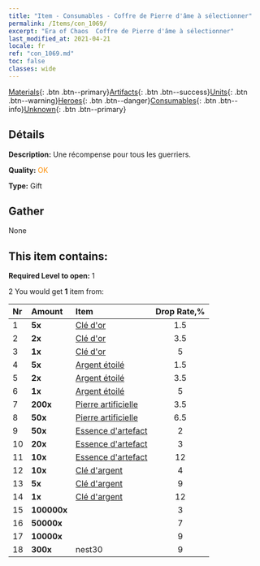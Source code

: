 ```yaml
---
title: "Item - Consumables - Coffre de Pierre d'âme à sélectionner"
permalink: /Items/con_1069/
excerpt: "Era of Chaos  Coffre de Pierre d'âme à sélectionner"
last_modified_at: 2021-04-21
locale: fr
ref: "con_1069.md"
toc: false
classes: wide
---
```

 [Materials](/fr/Items/){: .btn .btn--primary}[Artifacts](/fr/Items/Artifacts/){: .btn .btn--success}[Units](/fr/Items/Units/){: .btn .btn--warning}[Heroes](/fr/Items/Heroes/){: .btn .btn--danger}[Consumables](/fr/Items/Consumables/){: .btn .btn--info}[Unknown](/fr/Items/Unknown/){: .btn .btn--primary}

## Détails
 **Description:** Une récompense pour tous les guerriers.

 **Quality:** <span style="color: #FF8C00">OK</span>

 **Type:** Gift

## Gather

  None

## This item contains:

 **Required Level to open:** 1

 2 You would get **1** item  from:

  | Nr | Amount |     Item    | Drop Rate,% |
  |:---|:-------|:------------|:---------:|
  | 1 |  **5x** | [Clé d'or](/fr/Items/con_783/) | 1.5 | 
  | 2 |  **2x** | [Clé d'or](/fr/Items/con_783/) | 3.5 | 
  | 3 |  **1x** | [Clé d'or](/fr/Items/con_783/) | 5 | 
  | 4 |  **5x** | [Argent étoilé](/fr/Items/con_969/) | 1.5 | 
  | 5 |  **2x** | [Argent étoilé](/fr/Items/con_969/) | 3.5 | 
  | 6 |  **1x** | [Argent étoilé](/fr/Items/con_969/) | 5 | 
  | 7 |  **200x** | [Pierre artificielle](/fr/Items/art_188/) | 3.5 | 
  | 8 |  **50x** | [Pierre artificielle](/fr/Items/art_188/) | 6.5 | 
  | 9 |  **50x** | [Essence d'artefact](/fr/Items/con_761/) | 2 | 
  | 10 |  **20x** | [Essence d'artefact](/fr/Items/con_761/) | 3 | 
  | 11 |  **10x** | [Essence d'artefact](/fr/Items/con_761/) | 12 | 
  | 12 |  **10x** | [Clé d'argent](/fr/Items/con_693/) | 4 | 
  | 13 |  **5x** | [Clé d'argent](/fr/Items/con_693/) | 9 | 
  | 14 |  **1x** | [Clé d'argent](/fr/Items/con_693/) | 12 | 
  | 15 |  **100000x** | <i class="fas fa-coins"/> | 3 | 
  | 16 |  **50000x** | <i class="fas fa-coins"/> | 7 | 
  | 17 |  **10000x** | <i class="fas fa-coins"/> | 9 | 
  | 18 |  **300x** | nest30 | 9 | 
